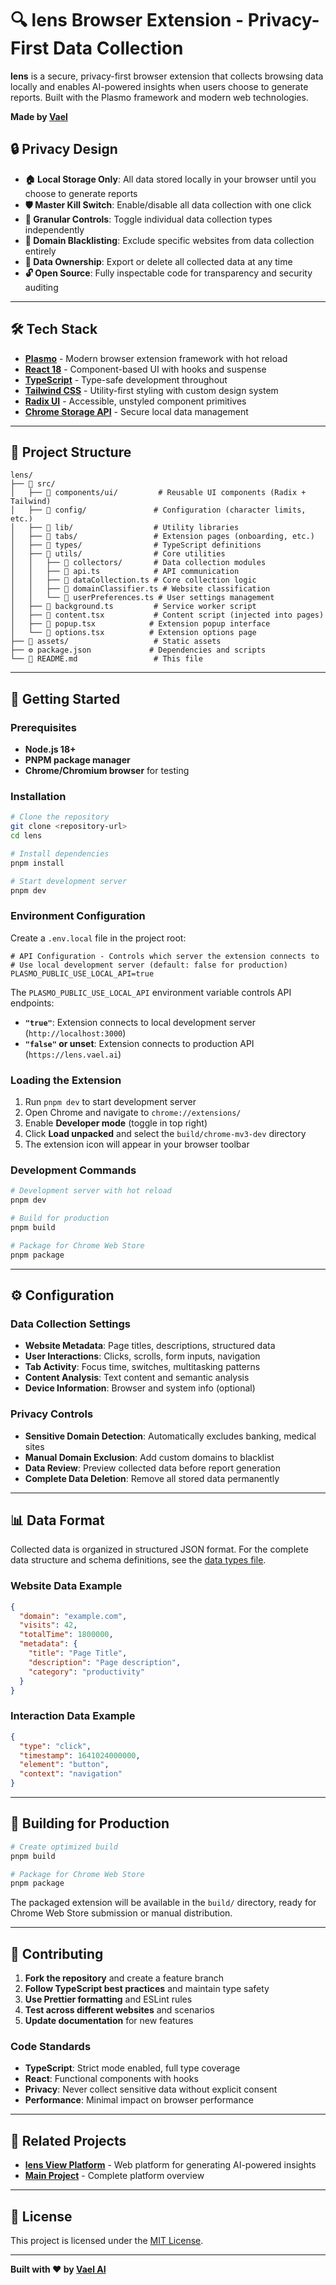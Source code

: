 # 🔍 lens Browser Extension - Privacy-First Data Collection

**lens** is a secure, privacy-first browser extension that collects browsing data locally and enables AI-powered insights when users choose to generate reports. Built with the Plasmo framework and modern web technologies.

**Made by [Vael](https://vael.ai)**

## 🔒 Privacy Design

- **🏠 Local Storage Only**: All data stored locally in your browser until you choose to generate reports
- **🛡️ Master Kill Switch**: Enable/disable all data collection with one click
- **🎯 Granular Controls**: Toggle individual data collection types independently
- **🚫 Domain Blacklisting**: Exclude specific websites from data collection entirely
- **💾 Data Ownership**: Export or delete all collected data at any time
- **🔓 Open Source**: Fully inspectable code for transparency and security auditing

---

## 🛠️ Tech Stack

- **[Plasmo](https://plasmo.com/)** - Modern browser extension framework with hot reload
- **[React 18](https://react.dev/)** - Component-based UI with hooks and suspense
- **[TypeScript](https://www.typescriptlang.org/)** - Type-safe development throughout
- **[Tailwind CSS](https://tailwindcss.com/)** - Utility-first styling with custom design system
- **[Radix UI](https://www.radix-ui.com/)** - Accessible, unstyled component primitives
- **[Chrome Storage API](https://developer.chrome.com/docs/extensions/reference/storage/)** - Secure local data management

---

## 📁 Project Structure

```
lens/
├── 📁 src/
│   ├── 📁 components/ui/         # Reusable UI components (Radix + Tailwind)
│   ├── 📁 config/               # Configuration (character limits, etc.)
│   ├── 📁 lib/                  # Utility libraries
│   ├── 📁 tabs/                 # Extension pages (onboarding, etc.)
│   ├── 📁 types/                # TypeScript definitions
│   ├── 📁 utils/                # Core utilities
│   │   ├── 📁 collectors/       # Data collection modules
│   │   ├── 📄 api.ts            # API communication
│   │   ├── 📄 dataCollection.ts # Core collection logic
│   │   ├── 📄 domainClassifier.ts # Website classification
│   │   └── 📄 userPreferences.ts # User settings management
│   ├── 📄 background.ts         # Service worker script
│   ├── 📄 content.tsx           # Content script (injected into pages)
│   ├── 📄 popup.tsx            # Extension popup interface
│   └── 📄 options.tsx          # Extension options page
├── 📁 assets/                   # Static assets
├── ⚙️ package.json             # Dependencies and scripts
└── 📄 README.md                 # This file
```

---

## 🚀 Getting Started

### **Prerequisites**

- **Node.js 18+**
- **PNPM package manager**
- **Chrome/Chromium browser** for testing

### **Installation**

```bash
# Clone the repository
git clone <repository-url>
cd lens

# Install dependencies
pnpm install

# Start development server
pnpm dev
```

### **Environment Configuration**

Create a `.env.local` file in the project root:

```env
# API Configuration - Controls which server the extension connects to
# Use local development server (default: false for production)
PLASMO_PUBLIC_USE_LOCAL_API=true
```

The `PLASMO_PUBLIC_USE_LOCAL_API` environment variable controls API endpoints:

- **`"true"`**: Extension connects to local development server (`http://localhost:3000`)
- **`"false"` or unset**: Extension connects to production API (`https://lens.vael.ai`)

### **Loading the Extension**

1. Run `pnpm dev` to start development server
2. Open Chrome and navigate to `chrome://extensions/`
3. Enable **Developer mode** (toggle in top right)
4. Click **Load unpacked** and select the `build/chrome-mv3-dev` directory
5. The extension icon will appear in your browser toolbar

### **Development Commands**

```bash
# Development server with hot reload
pnpm dev

# Build for production
pnpm build

# Package for Chrome Web Store
pnpm package
```

---

## ⚙️ Configuration

### **Data Collection Settings**

- **Website Metadata**: Page titles, descriptions, structured data
- **User Interactions**: Clicks, scrolls, form inputs, navigation
- **Tab Activity**: Focus time, switches, multitasking patterns
- **Content Analysis**: Text content and semantic analysis
- **Device Information**: Browser and system info (optional)

### **Privacy Controls**

- **Sensitive Domain Detection**: Automatically excludes banking, medical sites
- **Manual Domain Exclusion**: Add custom domains to blacklist
- **Data Review**: Preview collected data before report generation
- **Complete Data Deletion**: Remove all stored data permanently

---

## 📊 Data Format

Collected data is organized in structured JSON format. For the complete data structure and schema definitions, see the [data types file](src/types/data.ts).

### **Website Data Example**

```json
{
  "domain": "example.com",
  "visits": 42,
  "totalTime": 1800000,
  "metadata": {
    "title": "Page Title",
    "description": "Page description",
    "category": "productivity"
  }
}
```

### **Interaction Data Example**

```json
{
  "type": "click",
  "timestamp": 1641024000000,
  "element": "button",
  "context": "navigation"
}
```

---

## 🔧 Building for Production

```bash
# Create optimized build
pnpm build

# Package for Chrome Web Store
pnpm package
```

The packaged extension will be available in the `build/` directory, ready for Chrome Web Store submission or manual distribution.

---

## 🤝 Contributing

1. **Fork the repository** and create a feature branch
2. **Follow TypeScript best practices** and maintain type safety
3. **Use Prettier formatting** and ESLint rules
4. **Test across different websites** and scenarios
5. **Update documentation** for new features

### **Code Standards**

- **TypeScript**: Strict mode enabled, full type coverage
- **React**: Functional components with hooks
- **Privacy**: Never collect sensitive data without explicit consent
- **Performance**: Minimal impact on browser performance

---

## 🔗 Related Projects

- **[lens View Platform](../lens-view/)** - Web platform for generating AI-powered insights
- **[Main Project](../)** - Complete platform overview

---

## 📄 License

This project is licensed under the [MIT License](../LICENSE).

---

**Built with ❤️ by [Vael AI](https://vael.ai)**
